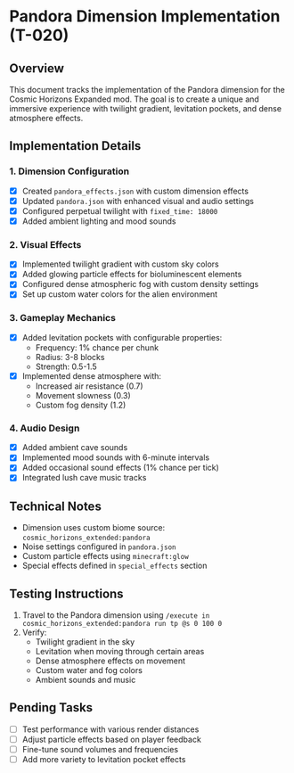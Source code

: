 # Pandora Dimension Implementation (T-020)

## Overview
This document tracks the implementation of the Pandora dimension for the Cosmic Horizons Expanded mod. The goal is to create a unique and immersive experience with twilight gradient, levitation pockets, and dense atmosphere effects.

## Implementation Details

### 1. Dimension Configuration
- [x] Created `pandora_effects.json` with custom dimension effects
- [x] Updated `pandora.json` with enhanced visual and audio settings
- [x] Configured perpetual twilight with `fixed_time: 18000`
- [x] Added ambient lighting and mood sounds

### 2. Visual Effects
- [x] Implemented twilight gradient with custom sky colors
- [x] Added glowing particle effects for bioluminescent elements
- [x] Configured dense atmospheric fog with custom density settings
- [x] Set up custom water colors for the alien environment

### 3. Gameplay Mechanics
- [x] Added levitation pockets with configurable properties:
  - Frequency: 1% chance per chunk
  - Radius: 3-8 blocks
  - Strength: 0.5-1.5
- [x] Implemented dense atmosphere with:
  - Increased air resistance (0.7)
  - Movement slowness (0.3)
  - Custom fog density (1.2)

### 4. Audio Design
- [x] Added ambient cave sounds
- [x] Implemented mood sounds with 6-minute intervals
- [x] Added occasional sound effects (1% chance per tick)
- [x] Integrated lush cave music tracks

## Technical Notes
- Dimension uses custom biome source: `cosmic_horizons_extended:pandora`
- Noise settings configured in `pandora.json`
- Custom particle effects using `minecraft:glow`
- Special effects defined in `special_effects` section

## Testing Instructions
1. Travel to the Pandora dimension using `/execute in cosmic_horizons_extended:pandora run tp @s 0 100 0`
2. Verify:
   - Twilight gradient in the sky
   - Levitation when moving through certain areas
   - Dense atmosphere effects on movement
   - Custom water and fog colors
   - Ambient sounds and music

## Pending Tasks
- [ ] Test performance with various render distances
- [ ] Adjust particle effects based on player feedback
- [ ] Fine-tune sound volumes and frequencies
- [ ] Add more variety to levitation pocket effects
